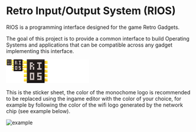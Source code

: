 # Retro Input/Output System (RIOS)

RIOS is a programming interface designed for the game Retro Gadgets.

The goal of this project is to provide a common interface to build Operating Systems and applications that can be compatible across any gadget implementing this interface.

![sticker sheet](https://github.com/SuperIronMan987/retro-input-output-system/blob/master/RIOS%20stickersheet.png)

This is the sticker sheet, the color of the monochome logo is recommended to be replaced using the ingame editor with the color of your choice, for example by following the color of the wifi logo generated by the network chip (see example below).

![example](https://cdn.discordapp.com/attachments/890291030140801055/1050493643837939712/image.png)
